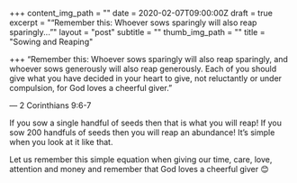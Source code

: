 +++
content_img_path = ""
date = 2020-02-07T09:00:00Z
draft = true
excerpt = "“Remember this: Whoever sows sparingly will also reap sparingly...”"
layout = "post"
subtitle = ""
thumb_img_path = ""
title = "Sowing and Reaping"

+++
“Remember this: Whoever sows sparingly will also reap sparingly, and whoever sows generously will also reap generously. Each of you should give what you have decided in your heart to give, not reluctantly or under compulsion, for God loves a cheerful giver.”

— ‭‭2 Corinthians‬ ‭9:6-7‬‬

If you sow a single handful of seeds then that is what you will reap! If you sow 200 handfuls of seeds then you will reap an abundance! It’s simple when you look at it like that. 

Let us remember this simple equation when giving our time, care, love, attention and money and remember that God loves a cheerful giver 😊